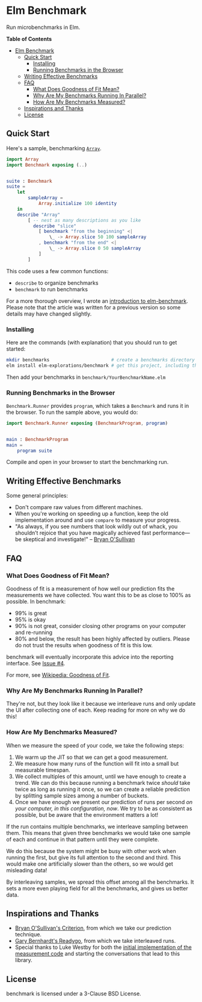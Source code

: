 # Elm Benchmark

Run microbenchmarks in Elm.

**Table of Contents**

- [Elm Benchmark](#elm-benchmark)
    - [Quick Start](#quick-start)
        - [Installing](#installing)
        - [Running Benchmarks in the Browser](#running-benchmarks-in-the-browser)
    - [Writing Effective Benchmarks](#writing-effective-benchmarks)
    - [FAQ](#faq)
        - [What Does Goodness of Fit Mean?](#what-does-goodness-of-fit-mean)
        - [Why Are My Benchmarks Running In Parallel?](#why-are-my-benchmarks-running-in-parallel)
        - [How Are My Benchmarks Measured?](#how-are-my-benchmarks-measured)
    - [Inspirations and Thanks](#inspirations-and-thanks)
    - [License](#license)

## Quick Start

Here's a sample, benchmarking [`Array`](https://package.elm-lang.org/packages/elm/core/latest/Array).

```elm
import Array
import Benchmark exposing (..)


suite : Benchmark
suite =
    let
        sampleArray =
            Array.initialize 100 identity
    in
    describe "Array"
        [ -- nest as many descriptions as you like
          describe "slice"
            [ benchmark "from the beginning" <|
                \_ -> Array.slice 50 100 sampleArray
            , benchmark "from the end" <|
                \_ -> Array.slice 0 50 sampleArray
            ]
        ]
```

This code uses a few common functions:

- `describe` to organize benchmarks
- `benchmark` to run benchmarks

For a more thorough overview, I wrote an [introduction to elm-benchmark](https://www.brianthicks.com/post/2017/02/27/introducing-elm-benchmark/).
Please note that the article was written for a previous version so some details may have changed slightly.

### Installing

Here are the commands (with explanation) that you should run to get started:

```sh
mkdir benchmarks                       # create a benchmarks directory
elm install elm-explorations/benchmark # get this project, including the browser runner
```

Then add your benchmarks in `benchmark/YourBenchmarkName.elm`

### Running Benchmarks in the Browser

`Benchmark.Runner` provides `program`, which takes a `Benchmark` and runs it in the browser.
To run the sample above, you would do:

```elm
import Benchmark.Runner exposing (BenchmarkProgram, program)


main : BenchmarkProgram
main =
    program suite
```

Compile and open in your browser to start the benchmarking run.

## Writing Effective Benchmarks

Some general principles:

- Don't compare raw values from different machines.
- When you're working on speeding up a function, keep the old implementation around and use `compare` to measure your progress.
- "As always, if you see numbers that look wildly out of whack, you shouldn’t rejoice that you have magically achieved fast performance—be skeptical and investigate!" – [Bryan O'Sullivan](http://www.serpentine.com/criterion/tutorial.html)

## FAQ

### What Does Goodness of Fit Mean?

Goodness of fit is a measurement of how well our prediction fits the measurements we have collected.
You want this to be as close to 100% as possible.
In benchmark:

- 99% is great
- 95% is okay
- 90% is not great, consider closing other programs on your computer and re-running
- 80% and below, the result has been highly affected by outliers.
  Please do not trust the results when goodness of fit is this low.

benchmark will eventually incorporate this advice into the reporting interface.
See [Issue #4](https://github.com/elm-explorations/benchmark/issues/4).

For more, see [Wikipedia: Goodness of Fit](https://en.wikipedia.org/wiki/Goodness_of_fit).

### Why Are My Benchmarks Running In Parallel?

They're not, but they look like it because we interleave runs and only update the UI after collecting one of each.
Keep reading for more on why we do this!

### How Are My Benchmarks Measured?

When we measure the speed of your code, we take the following steps:

1. We warm up the JIT so that we can get a good measurement.
2. We measure how many runs of the function will fit into a small but measurable timespan.
3. We collect multiples of this amount, until we have enough to create a trend.
   We can do this because running a benchmark twice *should* take twice as long as running it once, so we can create a reliable prediction by splitting sample sizes among a number of buckets.
4. Once we have enough we present our prediction of runs per second *on your computer, in this configuration, now*.
   We try to be as consistent as possible, but be aware that the environment matters a lot!

If the run contains multiple benchmarks, we interleave sampling between them.
This means that given three benchmarks we would take one sample of each and continue in that pattern until they were complete.

We do this because the system might be busy with other work when running the first, but give its full attention to the second and third.
This would make one artificially slower than the others, so we would get misleading data!

By interleaving samples, we spread this offset among all the benchmarks.
It sets a more even playing field for all the benchmarks, and gives us better data.

## Inspirations and Thanks

- [Bryan O'Sullivan's Criterion](http://www.serpentine.com/criterion/), from which we take our prediction technique.
- [Gary Bernhardt's Readygo](https://github.com/garybernhardt/readygo#timing-methodology), from which we take interleaved runs.
- Special thanks to Luke Westby for both the [initial implementation of the measurement code](https://gist.github.com/lukewestby/9d8e2b0816d417eae926ed86c01de0b8) and starting the conversations that lead to this library.

## License

benchmark is licensed under a 3-Clause BSD License.

